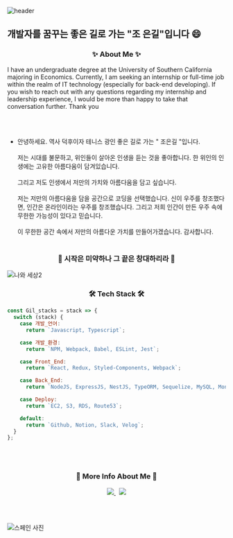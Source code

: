 ![header](https://capsule-render.vercel.app/api?type=soft&color=auto&height=150&section=header&text=Cho,Eun-Gil&fontSize=70&animation=twinkling)



##  개발자를 꿈꾸는 좋은 길로 가는 "조 은길"입니다 😄

<h3 align="center">✨ About Me    ✨</h3>
I have an undergraduate degree at the University of Southern California majoring in Economics.
Currently, I am seeking an internship or full-time job within the realm of IT technology (especially for back-end developing). 
If you wish to reach out with any questions regarding my internship and leadership experience, I would be more than happy to take that conversation further. Thank you

<br></br>

- 안녕하세요. 역사 덕후이자 테니스 광인 좋은 길로 가는 " 조은길 "입니다. 
 <br> </br>
 저는 시대를 불문하고, 위인들이 살아온 인생을 듣는 것을 좋아합니다. 한 위인의 인생에는 고유한 아름다움이 담겨있습니다. 
 <br></br>
 그리고 저도 인생에서 저만의 가치와 아름다움을 담고 싶습니다.
 <br></br>
 저는 저만의 아름다움을 담을 공간으로 코딩을 선택했습니다. 신이 우주를 창조했다면, 인간은 온라인이라는 우주를 창조했습니다. 그리고 저희 인간이 만든 우주 속에 무한한 가능성이 있다고 믿습니다.
 <br></br>
 이 무한한 공간 속에서 저만의 아름다운 가치를 만들어가겠습니다. 감사합니다. 
<br></br>
<h3 align="center">🚀 시작은 미약하나 그 끝은 창대하리라 🚀</h3>

![나와 세상2](https://user-images.githubusercontent.com/76875723/114344320-901caf80-9b9a-11eb-9d8e-3f0c20699f23.jpg)




<h3 align="center">🛠 Tech Stack 🛠</h3>
<p align="center">  </p>

```js
const Gil_stacks = stack => {
  switch (stack) {
    case 개발_언어:
      return `Javascript, Typescript`;

    case 개발_환경:
      return `NPM, Webpack, Babel, ESLint, Jest`;

    case Front_End:
      return `React, Redux, Styled-Components, Webpack`;

    case Back_End:
      return `NodeJS, ExpressJS, NestJS, TypeORM, Sequelize, MySQL, MongoDB`;

    case Deploy:
      return `EC2, S3, RDS, Route53`;

    default:
      return `Github, Notion, Slack, Velog`;
  }
};
```
<br></br>
<h3 align="center"> 🍒 More Info About Me 🍒 </h3>

<p align="center">
  <a href="https://velog.io/@gil0127"><img src="https://img.shields.io/badge/Tech%20Blog-11B48A?style=flat-square&logo=Vimeo&logoColor=white&link=https://velog.io/@gil0127"/>
 </a>&nbsp
<a href="mailto:zbvlxj2000@naver.com"><img src="https://img.shields.io/badge/Gmail-d14836?style=flat-square&logo=Gmail&logoColor=white&link=zbvlxj2000@naver.com"/></a>
</p>
  
<br></br>

![스페인 사진](https://user-images.githubusercontent.com/76875723/114492408-873be480-9c53-11eb-97b1-22f3ae76afed.jpg)



